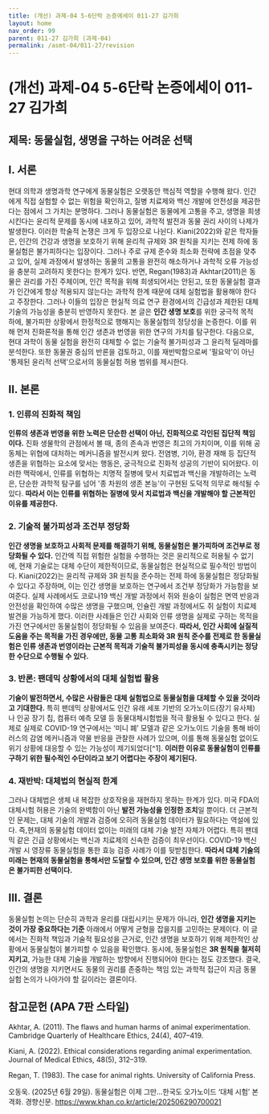 ```yaml
---
title: (개선) 과제-04 5-6단락 논증에세이 011-27 김가희
layout: home
nav_order: 99
parent: 011-27 김가희 (과제-04)
permalink: /asmt-04/011-27/revision
---
```


# (개선) 과제-04 5-6단락 논증에세이 011-27 김가희 

## 제목: 동물실험, 생명을 구하는 어려운 선택 

## I. 서론

현대 의학과 생명과학 연구에게 동물실험은 오랫동안 핵심적 역할을 수행해 왔다. 인간에게 직접 실험할 수 없는 위험을 확인하고, 질병 치료제와 백신 개발에 안전성을 제공한다는 점에서 그 가치는 분명하다. 그러나 동물실험은 동물에게 고통을 주고, 생명을 희생시킨다는 윤리적 문제를 동시에 내포하고 있어, 과학적 발전과 동물 권리 사이의 나제가 발생한다. 이러한 학술적 논쟁은 크게 두 입장으로 나뉜다. Kiani(2022)와 같은 학자들은, 인간의 건강과 생명을 보호하기 위해 윤리적 규제와 3R 원칙을 지키는 전제 하에 동물실험은 불가피하다는 입장이다. 그러나 주로 규제 준수와 최소화 전략에 초점을 맞추고 있어, 실제 과정에서 발생하는 동물의 고통을 완전히 해소하거나 과학적 오류 가능성을 충분히 고려하지 못한다는 한계가 있다. 반면, Regan(1983)과 Akhtar(2011)은 동물은 권리를 가진 주체이며, 인간 목적을 위해 희생되어서는 안된고, 또한 동물실험 결과가 인간에게 항상 적용되지 않는다는 과학적 한계 때문에 대체 실험법을 활용해야 한다고 주장한다. 그러나 이들의 입장은 현실적 의료 연구 환경에서의 긴급성과 제한된 대체 기술의 가능성을 충분히 반영하지 못한다. 본 글은 **인간 생명 보호**를 위한 궁극적 목적 하에, 불가피한 상황에서 한정적으로 행해지는 동물실험의 정당성을 논증한다. 이를 위해 먼저 진화론적을 통해 인간 생존과 번영을 위한 연구의 가치를 탐구한다. 다음으로, 현대 과학이 동물 실험을 완전히 대체할 수 없는 기술적 불가피성과 그 윤리적 딜레마를 분석한다. 또한 동물권 중심의 반론을 검토하고, 이를 재반박함으로써 '필요악'이 아닌 '통제된 윤리적 선택'으로서의 동물실험 허용 범위를 제시한다.

## II. 본론

### 1. 인류의 진화적 책임 
**인류의 생존과 번영을 위한 노력은 단순한 선택이 아닌, 진화적으로 각인된 집단적 책임이다.** 진화 생물학의 관점에서 볼 때, 종의 존속과 번영은 최고의 가치이며, 이를 위해 공동체는 위협에 대처하는 메커니즘을 발전시켜 왔다. 전염병, 기아, 환경 재해 등 집단적 생존을 위협하는 요소에 맞서는 행동은, 궁극적으로 진화적 성공의 기반이 되어왔다. 이러한 맥락에서, 인류를 위협하는 치명적 질병에 맞서 치료법과 백신을 개발하려는 노력은, 단순한 과학적 탐구를 넘어 '종 차원의 생존 본능'이 구현된 도덕적 의무로 해석될 수 있다. **따라서 이는 인류를 위협하는 질병에 맞서 치료법과 백신을 개발해야 할 근본적인 이유를 제공한다.**  

### 2. 기술적 불가피성과 조건부 정당화
**인간 생명을 보호하고 사회적 문제를 해결하기 위해, 동물실험은 불가피하며 조건부로 정당화될 수 있다.** 인간엑 직접 위험한 실험을 수행하는 것은 윤리적으로 허용될 수 없기에, 현재 기술로는 대체 수단이 제한적이므로, 동물실험은 현실적으로 필수적인 방법이다. Kiani(2022)는 윤리적 규제와 3R 원칙을 준수하는 전제 하에 동물실험은 정당화될 수 있다고 주장하며, 이는 인간 생명을 보호하는 연구에서 조건부 정당화가 가능함을 보여준다. 실제 사례에서도 코로나19 백신 개발 과정에서 쥐와 원숭이 실험은 면역 반응과 안전성을 확인하여 수많은 생명을 구했으며, 인슐린 개발 과정에서도 쥐 실험이 치료제 발견을 가능하게 했다. 이러한 사례들은 인간 사회와 인류 생명을 실제로 구하는 목적을 가진 연구에서만 동물실험이 정당화될 수 있음을 보여준다. **따라서, 인간 사회에 실질적 도움을 주는 목적을 가진 경우에만, 동물 고통 최소화와 3R 원칙 준수를 전제로 한 동물실험은 인류 생존과 번영이라는 근본적 목적과 기술적 불가피성을 동시에 충족시키는 정당한 수단으로 수행될 수 있다.**    

### 3. 반론: 팬데믹 상황에서의 대체 실험법 활용 
**기술이 발전하면서, 수많은 사람들은 대체 실험법으로 동물실험을 대체할 수 있을 것이라고 기대한다.** 특히 팬데믹 상황에서도 인간 유래 세포 기반의 오가노이드(장기 유사체)나 인공 장기 칩, 컴퓨터 예측 모델 등 동물대체시험법을 적극 활용될 수 있다고 한다. 실제로 실제로 COVID-19 연구에서는 ‘미니 폐’ 모델과 같은 오가노이드 기술을 통해 바이러스의 감염 메커니즘과 약물 반응을 관찰한 사례가 있으며, 이를 통해 동물실험 없이도 위기 상황에 대응할 수 있는 가능성이 제기되었다[^1]. **이러한 이유로 동물실험이 인류를 구하기 위한 필수적인 수단이라고 보기 어렵다는 주장이 제기된다.**

### 4. 재반박: 대체법의 현실적 한계
그러나 대체법은 생체 내 복잡한 상호작용을 재현하지 못하는 한계가 있다. 미국 FDA의 대체시험 허용은 기술의 완벽함이 아닌 **발전 가능성을 인정한 조치**일 뿐이다. 더 근본적인 문제는, 대체 기술의 개발과 검증에 오히려 동물실험 데이터가 필요하다는 역설에 있다. 즉,현재의 동물실험 데이터 없이는 미래의 대체 기술 발전 자체가 어렵다. 특히 팬데믹 같은 긴급 상황에서는 백신과 치료제의 신속한 검증이 최우선이다. COVID-19 백신 개발 시 영장류 동물실험을 통한 효능 검증 사례가 이를 뒷받침한다. **따라서 대체 기술의 미래는 현재의 동물실험을 통해서만 도달할 수 있으며, 인간 생명 보호를 위한 동물실험은 불가피한 선택이다.**


## III. 결론
동물실험 논의는 단순히 과학과 윤리를 대립시키는 문제가 아니라, **인간 생명을 지키는 것이 가장 중요하다는 기준** 아래에서 어떻게 균형을 잡을지를 고민하는 문제이다. 이 글에서는 진화적 책임과 기술적 필요성을 근거로, 인간 생명을 보호하기 위해 제한적인 상황에서 동물실험이 불가피할 수 있음을 확인했다. 동시에, 동물실험은 **3R 원칙을 철저히 지키고**, 가능한 대체 기술을 개발하는 방향에서 진행되어야 한다는 점도 강조했다. 결국, 인간의 생명을 지키면서도 동물의 권리를 존중하는 책임 있는 과학적 접근이 지금 동물실험 논의가 나아가야 할 길이라는 결론이다.


## 참고문헌 (APA 7판 스타일)
Akhtar, A. (2011). The flaws and human harms of animal experimentation. Cambridge Quarterly of Healthcare Ethics, 24(4), 407–419.

Kiani, A. (2022). Ethical considerations regarding animal experimentation. Journal of Medical Ethics, 48(5), 312–319.

Regan, T. (1983). The case for animal rights. University of California Press.

오동욱. (2025년 6월 29일). 동물실험은 이제 그만…한국도 오가노이드 ‘대체 시험’ 본격화. 경향신문. https://www.khan.co.kr/article/202506290700021


